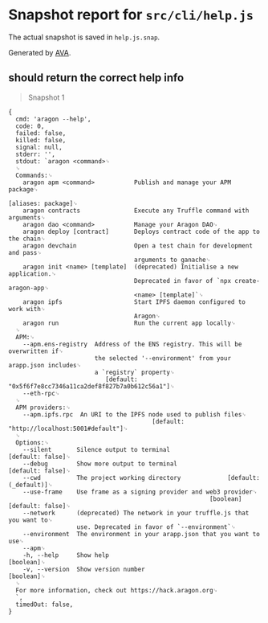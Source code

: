# Snapshot report for `src/cli/help.js`

The actual snapshot is saved in `help.js.snap`.

Generated by [AVA](https://ava.li).

## should return the correct help info

> Snapshot 1

    {
      cmd: 'aragon --help',
      code: 0,
      failed: false,
      killed: false,
      signal: null,
      stderr: '',
      stdout: `aragon <command>␊
      ␊
      Commands:␊
        aragon apm <command>           Publish and manage your APM package␊
                                                                    [aliases: package]␊
        aragon contracts               Execute any Truffle command with arguments␊
        aragon dao <command>           Manage your Aragon DAO␊
        aragon deploy [contract]       Deploys contract code of the app to the chain␊
        aragon devchain                Open a test chain for development and pass␊
                                       arguments to ganache␊
        aragon init <name> [template]  (deprecated) Initialise a new application.␊
                                       Deprecated in favor of `npx create-aragon-app␊
                                       <name> [template]`␊
        aragon ipfs                    Start IPFS daemon configured to work with␊
                                       Aragon␊
        aragon run                     Run the current app locally␊
      ␊
      APM:␊
        --apm.ens-registry  Address of the ENS registry. This will be overwritten if␊
                            the selected '--environment' from your arapp.json includes␊
                            a `registry` property␊
                               [default: "0x5f6f7e8cc7346a11ca2def8f827b7a0b612c56a1"]␊
        --eth-rpc␊
      ␊
      APM providers:␊
        --apm.ipfs.rpc  An URI to the IPFS node used to publish files␊
                                            [default: "http://localhost:5001#default"]␊
      ␊
      Options:␊
        --silent       Silence output to terminal                     [default: false]␊
        --debug        Show more output to terminal                   [default: false]␊
        --cwd          The project working directory             [default: (_default)]␊
        --use-frame    Use frame as a signing provider and web3 provider␊
                                                            [boolean] [default: false]␊
        --network      (deprecated) The network in your truffle.js that you want to␊
                       use. Deprecated in favor of `--environment`␊
        --environment  The environment in your arapp.json that you want to use␊
        --apm␊
        -h, --help     Show help                                             [boolean]␊
        -v, --version  Show version number                                   [boolean]␊
      ␊
      For more information, check out https://hack.aragon.org␊
      `,
      timedOut: false,
    }
